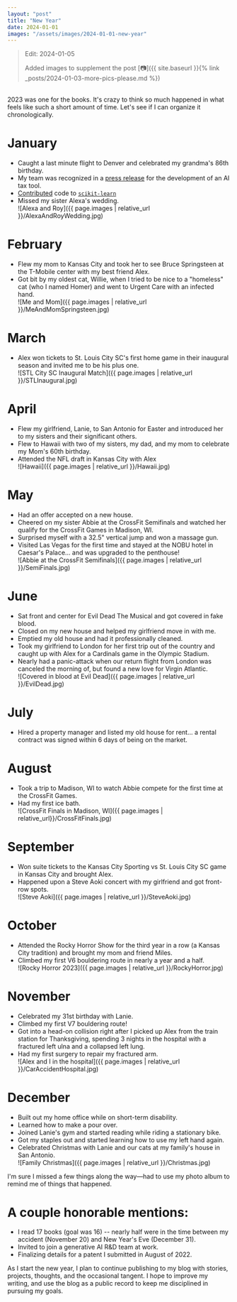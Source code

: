 ```yaml
---
layout: "post"
title: "New Year"
date: 2024-01-01
images: "/assets/images/2024-01-01-new-year"
---
```


> Edit: 2024-01-05
> 
> Added images to supplement the post [📷]({{ site.baseurl }}{% link _posts/2024-01-03-more-pics-please.md %})

<br>
2023 was one for the books.
It's crazy to think so much happened in what feels like such a short amount of time.
Let's see if I can organize it chronologically.

# January
- Caught a last minute flight to Denver and celebrated my grandma's 86th birthday.
- My team was recognized in a [press release](https://www.fastcompany.com/90839502/hr-block-has-new-ai-tool-to-lure-turbotax-customers) for the development of an AI tax tool.
- [Contributed](https://scikit-learn.org/1.3/whats_new/v1.3.html#sklearn-pipeline) code to [`scikit-learn`](https://scikit-learn.org/1.3/)
- Missed my sister Alexa's wedding.<br>
![Alexa and Roy]({{ page.images | relative_url }}/AlexaAndRoyWedding.jpg)
# February
- Flew my mom to Kansas City and took her to see Bruce Springsteen at the T-Mobile center with my best friend Alex.
- Got bit by my oldest cat, Willie, when I tried to be nice to a "homeless" cat (who I named Homer) and went to Urgent Care with an infected hand.<br>
![Me and Mom]({{ page.images | relative_url }}/MeAndMomSpringsteen.jpg)

# March
- Alex won tickets to St. Louis City SC's first home game in their inaugural season and invited me to be his plus one.<br>
![STL City SC Inaugural Match]({{ page.images | relative_url }}/STLInaugural.jpg)

# April
- Flew my girlfriend, Lanie, to San Antonio for Easter and introduced her to my sisters and their significant others.
- Flew to Hawaii with two of my sisters, my dad, and my mom to celebrate my Mom's 60th birthday.
- Attended the NFL draft in Kansas City with Alex<br>
![Hawaii]({{ page.images | relative_url }}/Hawaii.jpg)

# May
- Had an offer accepted on a new house.
- Cheered on my sister Abbie at the CrossFit Semifinals and watched her qualify for the CrossFit Games in Madison, WI.
- Surprised myself with a 32.5" vertical jump and won a massage gun.
- Visited Las Vegas for the first time and stayed at the NOBU hotel in Caesar's Palace... and was upgraded to the penthouse!<br>
![Abbie at the CrossFit Semifinals]({{ page.images | relative_url }}/SemiFinals.jpg)

# June
- Sat front and center for Evil Dead The Musical and got covered in fake blood.
- Closed on my new house and helped my girlfriend move in with me.
- Emptied my old house and had it professionally cleaned.
- Took my girlfriend to London for her first trip out of the country and caught up with Alex for a Cardinals game in the Olympic Stadium.
- Nearly had a panic-attack when our return flight from London was canceled the morning of, but found a new love for Virgin Atlantic.<br>
![Covered in blood at Evil Dead]({{ page.images | relative_url }}/EvilDead.jpg)

# July
- Hired a property manager and listed my old house for rent... a rental contract was signed within 6 days of being on the market.

# August
- Took a trip to Madison, WI to watch Abbie compete for the first time at the CrossFit Games.
- Had my first ice bath.<br>
![CrossFit Finals in Madison, WI]({{ page.images | relative_url}}/CrossFitFinals.jpg)

# September
- Won suite tickets to the Kansas City Sporting vs St. Louis City SC game in Kansas City and brought Alex.
- Happened upon a Steve Aoki concert with my girlfriend and got front-row spots.<br>
![Steve Aoki]({{ page.images | relative_url }}/SteveAoki.jpg)

# October
- Attended the Rocky Horror Show for the third year in a row (a Kansas City tradition) and brought my mom and friend Miles.
- Climbed my first V6 bouldering route in nearly a year and a half.<br>
![Rocky Horror 2023]({{ page.images | relative_url }}/RockyHorror.jpg)

# November
- Celebrated my 31st birthday with Lanie.
- Climbed my first V7 bouldering route!
- Got into a head-on collision right after I picked up Alex from the train station for Thanksgiving, spending 3 nights in the hospital with a fractured left ulna and a collapsed left lung.
- Had my first surgery to repair my fractured arm.<br>
![Alex and I in the hospital]({{ page.images | relative_url }}/CarAccidentHospital.jpg)

# December
- Built out my home office while on short-term disability.
- Learned how to make a pour over.
- Joined Lanie's gym and started reading while riding a stationary bike.
- Got my staples out and started learning how to use my left hand again.
- Celebrated Christmas with Lanie and our cats at my family's house in San Antonio.<br>
![Family Christmas]({{ page.images | relative_url }}/Christmas.jpg)

I'm sure I missed a few things along the way—had to use my photo album to remind me of things that happened.

# A couple honorable mentions:
- I read 17 books (goal was 16) -- nearly half were in the time between my accident (November 20) and New Year's Eve (December 31).
- Invited to join a generative AI R&D team at work.
- Finalizing details for a patent I submitted in August of 2022.

As I start the new year, I plan to continue publishing to my blog with stories, projects, thoughts, and the occasional tangent.
I hope to improve my writing, and use the blog as a public record to keep me disciplined in pursuing my goals.